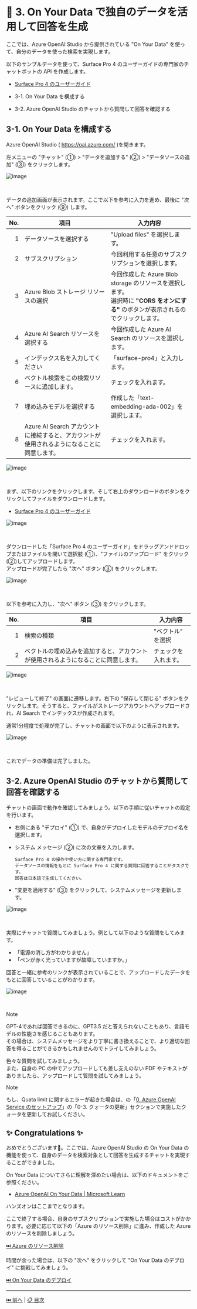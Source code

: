 # 🧪 3. On Your Data で独自のデータを活用して回答を生成

ここでは、Azure OpenAI Studio から提供されている "On Your Data" を使って、自分のデータを使った検索を実現します。

以下のサンプルデータを使って、Surface Pro 4 のユーザーガイドの専門家のチャットボットの API を作成します。

- [Surface Pro 4 のユーザーガイド](../sample-data/surface-pro-4-user-guide_ja-jp.pdf)

- 3-1. On Your Data を構成する
- 3-2. Azure OpenAI Studio のチャットから質問して回答を確認する

## 3-1. On Your Data を構成する

Azure OpenAI Studio ( <https://oai.azure.com/> )を開きます。

左メニューの "チャット" (①) > "データを追加する" (②) > "データソースの追加" (③) をクリックします。

![image](./images/3-1-1.png)

<br>

データの追加画面が表示されます。ここで以下を参考に入力を進め、最後に "次へ" ボタンをクリック (⑨) します。

No. | 項目 | 入力内容
---: | --- | ---
1 | データソースを選択する | "Upload files" を選択します。
2 | サブスクリプション | 今回利用する任意のサブスクリプションを選択します。
3 | Azure Blob ストレージ リソースの選択 | 今回作成した Azure Blob storage のリソースを選択します。<br>選択時に **"CORS をオンにする"** のボタンが表示されるのでクリックします。
4 | Azure AI Search リソースを選択する | 今回作成した Azure AI Search のリソースを選択します。
5 | インデックス名を入力してください | 「surface-pro4」と入力します。
6 | ベクトル検索をこの検索リソースに追加します。 | チェックを入れます。
7 | 埋め込みモデルを選択する | 作成した「text-embedding-ada-002」を選択します。
8 | Azure AI Search アカウントに接続すると、アカウントが使用されるようになることに同意します。 | チェックを入れます。

![image](./images/3-1-2.png)

<br>

まず、以下のリンクをクリックします。そして右上のダウンロードのボタンをクリックしてファイルをダウンロードします。

- [Surface Pro 4 のユーザーガイド](../sample-data/surface-pro-4-user-guide_ja-jp.pdf)

![image](./images/3-1-3.png)

<br>

ダウンロードした「Surface Pro 4 のユーザーガイド」をドラッグアンドドロップまたはファイルを開いて選択肢 (①)、"ファイルのアップロード" をクリック (②)してアップロードします。  
アップロードが完了したら "次へ" ボタン (③) をクリックします。

![image](./images/3-1-4.png)

<br>

以下を参考に入力し、"次へ" ボタン (③) をクリックします。

No. | 項目 | 入力内容
---: | --- | ---
1 | 検索の種類 | "ベクトル" を選択
2 | ベクトルの埋め込みを追加すると、アカウントが使用されるようになることに同意します。 | チェックを入れます。

![image](./images/3-1-5.png)

<br>

"レビューして終了" の画面に遷移します。右下の "保存して閉じる" ボタンをクリックします。そうすると、ファイルがストレージアカウントへアップロードされ、AI Search でインデックスが作成されます。

通常1分程度で処理が完了し、チャットの画面で以下のように表示されます。

![image](./images/3-1-6.png)

<br>

これでデータの準備は完了しました。

## 3-2. Azure OpenAI Studio のチャットから質問して回答を確認する

チャットの画面で動作を確認してみましょう。以下の手順に従いチャットの設定を行います。

- 右側にある "デプロイ" (①) で、自身がデプロイしたモデルのデプロイ名を選択します。
- システム メッセージ (②) に次の文章を入力します。

  ```
  Surface Pro 4 の操作や使い方に関する専門家です。
  データソースの情報をもとに Surface Pro 4 に関する質問に回答することがタスクです。
  回答は日本語で生成してください。
  ```

- "変更を適用する" (③) をクリックして、システムメッセージを更新します。

![image](./images/3-1-7.png)

<br>

実際にチャットで質問してみましょう。例として以下のような質問をしてみます。

- 「電源の消し方がわかりません」
- 「ペンが赤く光っていますが故障していますか。」

回答と一緒に参考のリンクが表示されていることで、アップロードしたデータをもとに回答していることがわかります。

![image](./images/3-1-8.png)

<br>

> [!NOTE]
> GPT-4であれば回答できるのに、GPT3.5 だと答えられないこともあり、言語モデルの性能さを感じることもあります。  
> その場合は、システムメッセージをより丁寧に書き換えることで、より適切な回答を得ることができるかもしれませんのでトライしてみましょう。

色々な質問を試してみましょう。  
また、自身の PC の中でアップロードしても差し支えのない PDF やテキストがありましたら、アップロードして質問を試してみましょう。

> [!NOTE]
> もし、Quata limit に関するエラーが起きた場合は、の「[0. Azure OpenAI Service のセットアップ](./setup-azure-openai.md)」の「0-3. クォータの更新」セクションで実施したクォータを更新してお試しください。

## ✨ Congratulations ✨

おめでとうございます🎉。ここでは、Azure OpenAI Studio の On Your Data の機能を使って、自身のデータを検索対象として回答を生成するチャットを実現することができました。

On Your Data についてさらに理解を深めたい場合は、以下のドキュメントをご参照ください。

- [Azure OpenAI On Your Data | Microsoft Learn](https://learn.microsoft.com/ja-jp/azure/ai-services/openai/concepts/use-your-data?tabs=ai-search)

ハンズオンはここまでとなります。

ここで終了する場合、自身のサブスクリプションで実施した場合はコストがかかります。必要に応じて以下の「Azure のリソース削除」に進み、作成した Azure のリソースを削除しましょう。

[⏭️ Azure のリソース削除](./remove-azure-resources.md)

時間が余った場合は、以下の "次へ" をクリックして "On Your Data のデプロイ" に挑戦してみましょう。

[⏭️ On Your Data のデプロイ](./deploy-webapp.md)

---

[⏮️ 前へ](./setup-storage-account.md) | [📋 目次](../../README.md)
